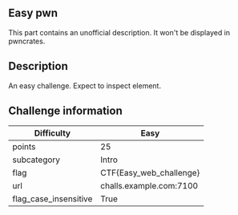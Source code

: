 ## Easy pwn
This part contains an unofficial description. It won't be displayed in pwncrates.

## Description
An easy challenge. Expect to inspect element.

## Challenge information
| Difficulty            | Easy                    |
|-----------------------|-------------------------|
| points                | 25                      |
| subcategory           | Intro                   |
| flag                  | CTF{Easy_web_challenge} |
| url                   | challs.example.com:7100 |
| flag_case_insensitive | True                    |
